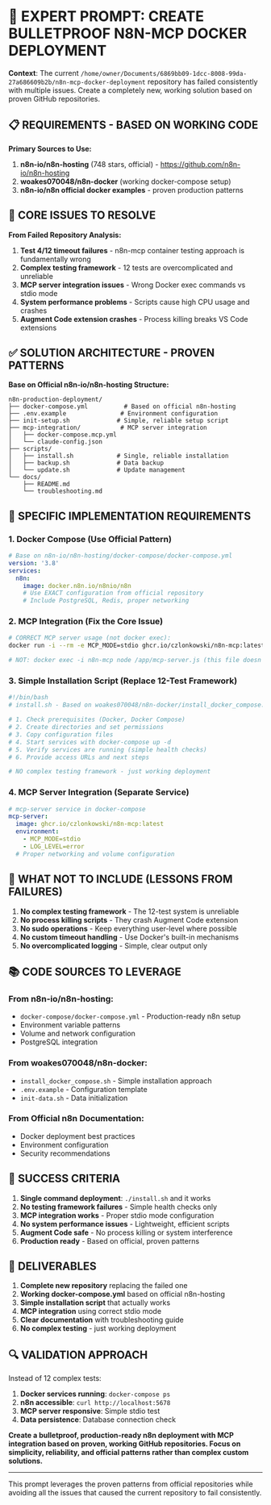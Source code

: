 # 🎯 EXPERT PROMPT: CREATE BULLETPROOF N8N-MCP DOCKER DEPLOYMENT

**Context**: The current `/home/owner/Documents/6869bb09-1dcc-8008-99da-27a686609b2b/n8n-mcp-docker-deployment` repository has failed consistently with multiple issues. Create a completely new, working solution based on proven GitHub repositories.

## 📋 REQUIREMENTS - BASED ON WORKING CODE

**Primary Sources to Use:**
1. **n8n-io/n8n-hosting** (748 stars, official) - https://github.com/n8n-io/n8n-hosting
2. **woakes070048/n8n-docker** (working docker-compose setup)
3. **n8n-io/n8n official docker examples** - proven production patterns

## 🔧 CORE ISSUES TO RESOLVE

**From Failed Repository Analysis:**
1. **Test 4/12 timeout failures** - n8n-mcp container testing approach is fundamentally wrong
2. **Complex testing framework** - 12 tests are overcomplicated and unreliable
3. **MCP server integration issues** - Wrong Docker exec commands vs stdio mode
4. **System performance problems** - Scripts cause high CPU usage and crashes
5. **Augment Code extension crashes** - Process killing breaks VS Code extensions

## ✅ SOLUTION ARCHITECTURE - PROVEN PATTERNS

**Base on Official n8n-io/n8n-hosting Structure:**

```
n8n-production-deployment/
├── docker-compose.yml          # Based on official n8n-hosting
├── .env.example               # Environment configuration
├── init-setup.sh             # Simple, reliable setup script
├── mcp-integration/           # MCP server integration
│   ├── docker-compose.mcp.yml
│   └── claude-config.json
├── scripts/
│   ├── install.sh            # Single, reliable installation
│   ├── backup.sh             # Data backup
│   └── update.sh             # Update management
└── docs/
    ├── README.md
    └── troubleshooting.md
```

## 🎯 SPECIFIC IMPLEMENTATION REQUIREMENTS

### 1. Docker Compose (Use Official Pattern)
```yaml
# Base on n8n-io/n8n-hosting/docker-compose/docker-compose.yml
version: '3.8'
services:
  n8n:
    image: docker.n8n.io/n8nio/n8n
    # Use EXACT configuration from official repository
    # Include PostgreSQL, Redis, proper networking
```

### 2. MCP Integration (Fix the Core Issue)
```bash
# CORRECT MCP server usage (not docker exec):
docker run -i --rm -e MCP_MODE=stdio ghcr.io/czlonkowski/n8n-mcp:latest

# NOT: docker exec -i n8n-mcp node /app/mcp-server.js (this file doesn't exist)
```

### 3. Simple Installation Script (Replace 12-Test Framework)
```bash
#!/bin/bash
# install.sh - Based on woakes070048/n8n-docker/install_docker_compose.sh

# 1. Check prerequisites (Docker, Docker Compose)
# 2. Create directories and set permissions
# 3. Copy configuration files
# 4. Start services with docker-compose up -d
# 5. Verify services are running (simple health checks)
# 6. Provide access URLs and next steps

# NO complex testing framework - just working deployment
```

### 4. MCP Server Integration (Separate Service)
```yaml
# mcp-server service in docker-compose
mcp-server:
  image: ghcr.io/czlonkowski/n8n-mcp:latest
  environment:
    - MCP_MODE=stdio
    - LOG_LEVEL=error
  # Proper networking and volume configuration
```

## 🚫 WHAT NOT TO INCLUDE (LESSONS FROM FAILURES)

1. **No complex testing framework** - The 12-test system is unreliable
2. **No process killing scripts** - They crash Augment Code extension
3. **No sudo operations** - Keep everything user-level where possible
4. **No custom timeout handling** - Use Docker's built-in mechanisms
5. **No overcomplicated logging** - Simple, clear output only

## 📚 CODE SOURCES TO LEVERAGE

### From n8n-io/n8n-hosting:
- `docker-compose/docker-compose.yml` - Production-ready n8n setup
- Environment variable patterns
- Volume and network configuration
- PostgreSQL integration

### From woakes070048/n8n-docker:
- `install_docker_compose.sh` - Simple installation approach
- `.env.example` - Configuration template
- `init-data.sh` - Data initialization

### From Official n8n Documentation:
- Docker deployment best practices
- Environment configuration
- Security recommendations

## 🎯 SUCCESS CRITERIA

1. **Single command deployment**: `./install.sh` and it works
2. **No testing framework failures** - Simple health checks only
3. **MCP integration works** - Proper stdio mode configuration
4. **No system performance issues** - Lightweight, efficient scripts
5. **Augment Code safe** - No process killing or system interference
6. **Production ready** - Based on official, proven patterns

## 📝 DELIVERABLES

1. **Complete new repository** replacing the failed one
2. **Working docker-compose.yml** based on official n8n-hosting
3. **Simple installation script** that actually works
4. **MCP integration** using correct stdio mode
5. **Clear documentation** with troubleshooting guide
6. **No complex testing** - just working deployment

## 🔍 VALIDATION APPROACH

Instead of 12 complex tests:

1. **Docker services running**: `docker-compose ps`
2. **n8n accessible**: `curl http://localhost:5678`
3. **MCP server responsive**: Simple stdio test
4. **Data persistence**: Database connection check

**Create a bulletproof, production-ready n8n deployment with MCP integration based on proven, working GitHub repositories. Focus on simplicity, reliability, and official patterns rather than complex custom solutions.**

---

This prompt leverages the proven patterns from official repositories while avoiding all the issues that caused the current repository to fail consistently.